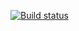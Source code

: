 [![Build status](https://ci.appveyor.com/api/projects/status/kocckg61j7pkxnr0?svg=true)](https://ci.appveyor.com/project/dipribytkova/patterns)
